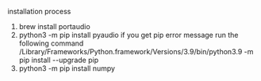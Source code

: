 

installation process

1. brew install portaudio
2. python3 -m pip install pyaudio
	if you get pip error message run the following command
		/Library/Frameworks/Python.framework/Versions/3.9/bin/python3.9 -m pip install --upgrade pip
3. python3 -m pip install numpy